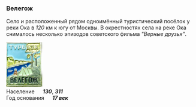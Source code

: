 <!--2023-03-30 00:03:06-->
### Велегож
Село и расположенный рядом одноимённый туристический посёлок у реки Ока в *120* км к югу от Москвы.
В окрестностях села на реке Ока снималось несколько эпизодов советского фильма *"Верные друзья"*.

<img src="./Velegozh.png" width="96px"><br>
Население &emsp; ***130***, ***311*** &emsp;<br>
Год&nbsp;основания &emsp; ***17 век***
